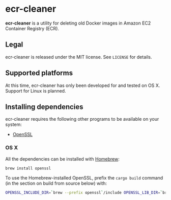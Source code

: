 # ecr-cleaner

**ecr-cleaner** is a utility for deleting old Docker images in Amazon EC2 Container Registry (ECR).

## Legal

ecr-cleaner is released under the MIT license.
See `LICENSE` for details.

## Supported platforms

At this time, ecr-cleaner has only been developed for and tested on OS X. Support for Linux is planned.

## Installing dependencies

ecr-cleaner requires the following other programs to be available on your system:

* [OpenSSL](https://www.openssl.org/)

### OS X

All the dependencies can be installed with [Homebrew](http://brew.sh/):

```
brew install openssl
```

To use the Homebrew-installed OpenSSL, prefix the `cargo build` command (in the section on build from source below) with:

``` bash
OPENSSL_INCLUDE_DIR=`brew --prefix openssl`/include OPENSSL_LIB_DIR=`brew --prefix openssl`/lib
```
